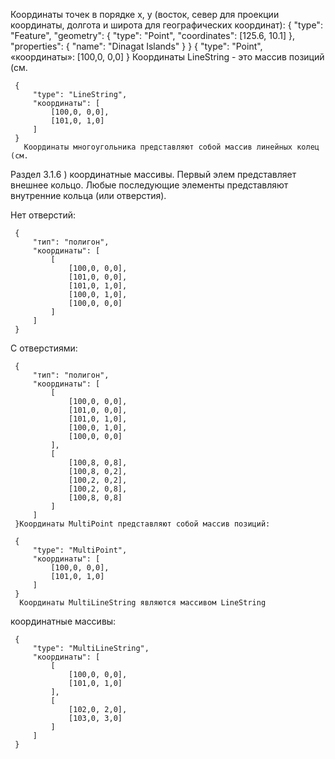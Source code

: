 Координаты точек в порядке x, y (восток, север для проекции
   координаты, долгота и широта для географических координат):
{
  "type": "Feature",
  "geometry": {
    "type": "Point",
    "coordinates": [125.6, 10.1]
  },
  "properties": {
    "name": "Dinagat Islands"
  }
}
     {
         "type": "Point",
         «координаты»: [100,0, 0,0]
     }
     Координаты LineString - это массив позиций (см.
   

     {
         "type": "LineString",
         "координаты": [
             [100,0, 0,0],
             [101,0, 1,0]
         ]
     }
       Координаты многоугольника представляют собой массив линейных колец (см.
   Раздел 3.1.6 ) координатные массивы. Первый элем
   представляет внешнее кольцо. Любые последующие элементы представляют
   внутренние кольца (или отверстия).

   Нет отверстий:

     {
         "тип": "полигон",
         "координаты": [
             [
                 [100,0, 0,0],
                 [101,0, 0,0],
                 [101,0, 1,0],
                 [100,0, 1,0],
                 [100,0, 0,0]
             ]
         ]
     }

   С отверстиями:

     {
         "тип": "полигон",
         "координаты": [
             [
                 [100,0, 0,0],
                 [101,0, 0,0],
                 [101,0, 1,0],
                 [100,0, 1,0],
                 [100,0, 0,0]
             ],
             [
                 [100,8, 0,8],
                 [100,8, 0,2],
                 [100,2, 0,2],
                 [100,2, 0,8],
                 [100,8, 0,8]
             ]
         ]
     }Координаты MultiPoint представляют собой массив позиций:

     {
         "type": "MultiPoint",
         "координаты": [
             [100,0, 0,0],
             [101,0, 1,0]
         ]
     }
      Координаты MultiLineString являются массивом LineString
   координатные массивы:

     {
         "type": "MultiLineString",
         "координаты": [
             [
                 [100,0, 0,0],
                 [101,0, 1,0]
             ],
             [
                 [102,0, 2,0],
                 [103,0, 3,0]
             ]
         ]
     }
